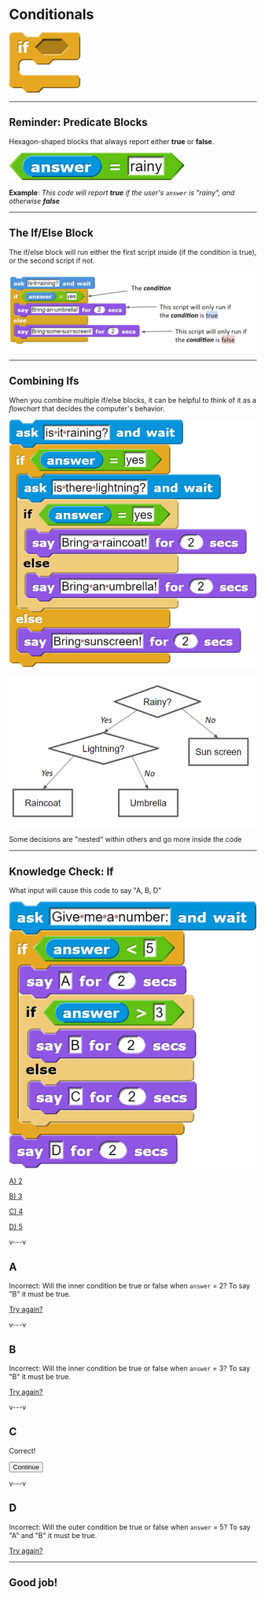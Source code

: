 # Conditionals

![](img/if.png)

<!--
Notes:
- If rainy: bring umbrealla
- Else: wear sunscreen
- Slide: If else
- All code is run: Ask a follow-up: is there lightning? if so bring raincoat
- MCQ: Ifs
- Demonstrate: Drawing
- Demonstrate: Colors
- Modify: Flag of Benin
-->

---
## Reminder: Predicate Blocks

Hexagon-shaped blocks that always report either **true** or **false**.

![](img/equals.png)

**Example**: *This code will report **true** if the user's `answer` is "rainy", and otherwise **false***


---
## The If/Else Block
The if/else block will run either the first script inside (if the condition is true), or the second script if not.

![](img/ifelse.png)

---
## Combining Ifs
When you combine multiple if/else blocks, it can be helpful to think of it
as a *flowchart* that decides the computer's behavior.

<div class="container">
<div class="col">

![](img/nested.png)

</div>
<div class="col">

![](img/flowchart.png)

</div>
</div>

Some decisions are "nested" within others and go more inside the code

---
<!-- .slide: id="q-input" -->
## Knowledge Check: If
What input will cause this code to say "A, B, D"

<div class="container">

<div class="col">

![](img/mcq.png)

</div>

<div class="col quiz">

[A) 2](#/a)

[B) 3](#/b)

[C) 4](#/c)

[D) 5](#/d)

</div>
</div>

v---v
<!-- .slide: id="a" -->
## A

Incorrect: Will the inner condition be true or false when `answer` = 2? To say "B" it must be true.

[Try again?](#/q-input)

v---v
<!-- .slide: id="b" -->
## B

Incorrect: Will the inner condition be true or false when `answer` = 3? To say "B" it must be true.

[Try again?](#/q-input)

v---v
<!-- .slide: id="c"  data-background-color="#3333aa" -->
## C

Correct!

<button class="navigate-right btn btn-success">Continue</button>

v---v
<!-- .slide: id="d" -->
## D

Incorrect: Will the outer condition be true or false when `answer` = 5? To say "A" and "B" it must be true.

[Try again?](#/q-input)

---
<!-- .slide: id="q-input-finished" data-state="q-finished" -->
## Good job!

